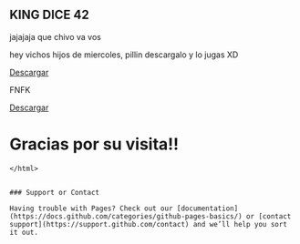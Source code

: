 ## KING DICE 42

<html>

<head>
</head>

<body>

<p>jajajaja que chivo va vos</p>
  <P>hey vichos hijos de miercoles, pillin descargalo y lo jugas XD</p>
 <a href="yuru camp.png" class= "btn" download="yuru camp.png">Descargar</a>
  <p>FNFK</p>
 <a href="https://www.mediafire.com/file/r6c1iw3usu8b1b6/FNFK.rar/file" class= "btn" download="yuru camp.png">Descargar</a>




<h1>Gracias por su visita!!</h1>


</body>






```
</html>


### Support or Contact

Having trouble with Pages? Check out our [documentation](https://docs.github.com/categories/github-pages-basics/) or [contact support](https://support.github.com/contact) and we’ll help you sort it out.
